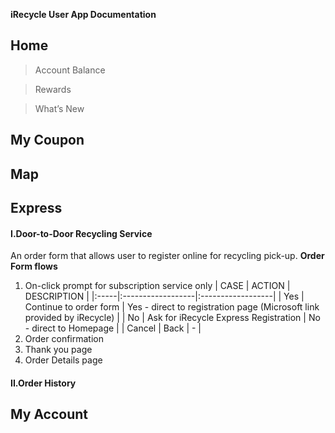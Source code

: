 **iRecycle User App Documentation**
## Home
> Account Balance

> Rewards

> What’s New

## My Coupon

## Map

## Express

#### I.Door-to-Door Recycling Service
An order form that allows user to register online for recycling pick-up.
**Order Form flows**
1. On-click prompt for subscription service only
| CASE  | ACTION | DESCRIPTION |
|:-----|:------------------|:------------------|
| Yes | Continue to order form | Yes - direct to registration page (Microsoft link provided by iRecycle) |
| No | Ask for iRecycle Express Registration  | No - direct to Homepage |
| Cancel | Back | - |
2. Order confirmation
3. Thank you page
4. Order Details page

#### II.Order History

## My Account
